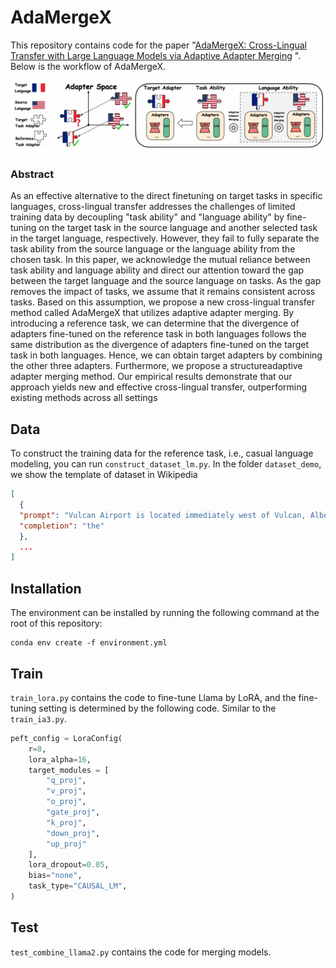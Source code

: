 # AdaMergeX

This repository contains code for the paper "[AdaMergeX: Cross-Lingual Transfer with Large Language Models via Adaptive Adapter Merging](https://arxiv.org/pdf/2402.18913.pdf) ". Below is the workflow of AdaMergeX.

![./](./adamergex.png)



### Abstract

As an effective alternative to the direct finetuning on target tasks in specific languages, cross-lingual transfer addresses the challenges of limited training data by decoupling "task ability" and "language ability" by fine-tuning on the target task in the source language and another selected task in the target language, respectively. However, they fail to fully separate the task ability from the source language or the language ability from the chosen task. In this paper, we acknowledge the mutual reliance between task ability and language ability and direct our attention toward the gap between the target language and the source language on tasks. As the gap removes the impact of tasks, we assume that it remains consistent across tasks. Based on this assumption, we propose a new cross-lingual transfer method called AdaMergeX that utilizes adaptive adapter merging. By introducing a reference task, we can determine that the divergence of adapters fine-tuned on the reference task in both languages follows the same distribution as the divergence of adapters fine-tuned on the target task in both languages. Hence, we can obtain target adapters by combining the other three adapters. Furthermore, we propose a structureadaptive adapter merging method. Our empirical results demonstrate that our approach yields new and effective cross-lingual transfer, outperforming existing methods across all settings

## Data

To construct the training data for the reference task, i.e., casual language modeling, you can run `construct_dataset_lm.py`. In the folder `dataset_demo`, we show the template of dataset in Wikipedia

```json
[
  {
  "prompt": "Vulcan Airport is located immediately west of Vulcan, Alberta, Canada. The airport served until 2015 as the xxxxxxxxxx",
  "completion": "the"
  },
  ...
]
```

## Installation

The environment can be installed by running the following command at the root of this repository:

```
conda env create -f environment.yml
```

## Train

`train_lora.py` contains the code to fine-tune Llama by LoRA, and the fine-tuning setting is determined by the following code. Similar to the `train_ia3.py`. 

```python
peft_config = LoraConfig(
    r=8,
    lora_alpha=16,
    target_modules = [
        "q_proj",
        "v_proj",
        "o_proj",
        "gate_proj",
        "k_proj",
        "down_proj",
        "up_proj"
    ],
    lora_dropout=0.05,
    bias="none",
    task_type="CAUSAL_LM",
)
```

## Test

`test_combine_llama2.py` contains the code for merging models.
